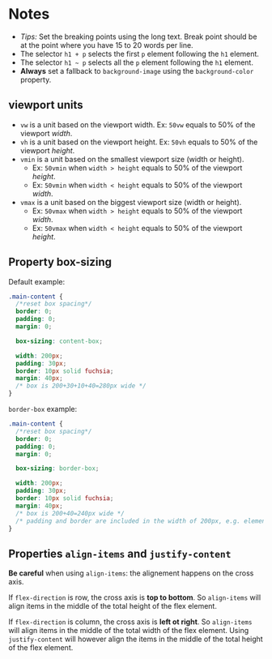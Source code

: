 # Notes

- _Tips:_ Set the breaking points using the long text. Break point should be at the point where you have 15 to 20 words per line.
- The selector `h1 + p` selects the first `p` element following the `h1` element.
- The selector `h1 ~ p` selects all the `p` element following the `h1` element.
- **Always** set a fallback to `background-image` using the `background-color` property.

## viewport units

- `vw` is a unit based on the viewport width. Ex: `50vw` equals to 50% of the viewport _width_.
- `vh` is a unit based on the viewport height. Ex: `50vh` equals to 50% of the viewport _height_.
- `vmin` is a unit based on the smallest viewport size (width or height).
  - Ex: `50vmin` when `width > height` equals to 50% of the viewport _height_.
  - Ex: `50vmin` when `width < height` equals to 50% of the viewport _width_.
- `vmax` is a unit based on the biggest viewport size (width or height).
  - Ex: `50vmax` when `width > height` equals to 50% of the viewport _width_.
  - Ex: `50vmax` when `width < height` equals to 50% of the viewport _height_.

## Property box-sizing

Default example:

```css
.main-content {
  /*reset box spacing*/
  border: 0;
  padding: 0;
  margin: 0;

  box-sizing: content-box;

  width: 200px;
  padding: 30px;
  border: 10px solid fuchsia;
  margin: 40px;
  /* box is 200+30+10+40=280px wide */
}
```

`border-box` example:

```css
.main-content {
  /*reset box spacing*/
  border: 0;
  padding: 0;
  margin: 0;

  box-sizing: border-box;

  width: 200px;
  padding: 30px;
  border: 10px solid fuchsia;
  margin: 40px;
  /* box is 200+40=240px wide */
  /* padding and border are included in the width of 200px, e.g. element 200-30-10=170px */
}
```

## Properties `align-items` and `justify-content`

**Be careful** when using `align-items`: the alignement happens on the cross axis.

If `flex-direction` is row, the cross axis is **top to bottom**. So `align-items` will align items in the middle of the total height of the flex element.

If `flex-direction` is column, the cross axis is **left ot right**. So `align-items` will align items in the middle of the total width of the flex element.
Using `justify-content` will however align the items in the middle of the total height of the flex element.
